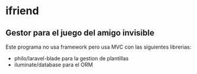 # ifriend
## Gestor para el juego del amigo invisible

Este programa no usa framework pero usa MVC con las siguientes librerias:

- philo/laravel-blade para la gestion de plantillas
- iluminate/database para el ORM
